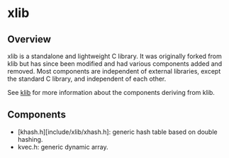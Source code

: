 # xlib

## Overview

xlib is a standalone and lightweight C library. It was originally forked from
klib but has since been modified and had various components added and removed.
Most components are independent of external libraries, except the standard C
library, and independent of each other.

See [klib](https://github.com/attractivechaos/klib) for more information about
the components deriving from klib.

## Components

* [khash.h][include/xlib/xhash.h]: generic hash table based on double hashing.
* kvec.h: generic dynamic array.
